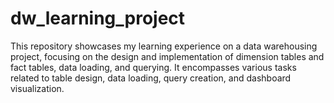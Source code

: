 # dw_learning_project
This repository showcases my learning experience on a data warehousing project, focusing on the design and implementation of dimension tables and fact tables, data loading, and querying. It encompasses various tasks related to table design, data loading, query creation, and dashboard visualization.
